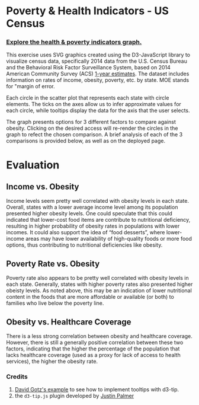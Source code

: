 # Poverty & Health Indicators - US Census


### [Explore the health & poverty indicators graph.](https://patelpurvip.github.io/Poverty-Health-Indicators-USCensus/)

This exercise uses SVG graphics created using the D3-JavaScript library to visualize census data, specifically 2014 data from the U.S. Census Bureau and the Behavioral Risk Factor Surveillance System, based on 2014 American Community Survey (ACS) [1-year estimates](https://data.census.gov/cedsci/table?q=United%20States&g=0100000US&tid=ACSDP1Y2018.DP05). The dataset includes information on rates of income, obesity, poverty, etc. by state. MOE stands for "margin of error.

Each circle in the scatter plot that represents each state with circle elements. The ticks on the axes allow us to infer approximate values for each circle, while tooltips display the data for the axis that the user selects. 

The graph presents options for 3 different factors to compare against obesity.  Clicking on the desired access will re-render the circles in the graph to refect the chosen comparison.  A brief analysis of each of the 3 comparisons is provided below, as well as on the deployed page. 


# Evaluation

## Income vs. Obesity
Income levels seem pretty well correlated with obesity levels in each state. Overall, states with a lower average income level among its population presented higher obesity levels. One could speculate that this could indicated that lower-cost food items are contribute to nutritional deficiency, resulting in higher probability of obesity rates in populations with lower incomes. It could also support the idea of “food desserts”, where lower-income areas may have lower availability of high-quality foods or more food options, thus contributing to nutritional deficiencies like obesity.

## Poverty Rate vs. Obesity
Poverty rate also appears to be pretty well correlated with obesity levels in each state.  Generally, states with higher poverty rates also presented higher obeisty levels. As noted above, this may be an indication of lower nutritional content in the foods that are more affordable or available (or both) to families who live below the poverty line.  

## Obesity vs. Healthcare Coverage
There is a less strong correlation between obesity and healthcare coverage.  However, there is still a generally positive correlation between these two factors, indicating that the higher the percentage of the population that lacks healthcare coverage (used as a proxy for lack of access to health services), the higher the obesity rate. 

### Credits
1. [David Gotz's example](https://bl.ocks.org/davegotz/bd54b56723c154d25eedde6504d30ad7) to see how to implement tooltips with d3-tip.
2. the `d3-tip.js` plugin developed by [Justin Palmer](https://github.com/Caged)
